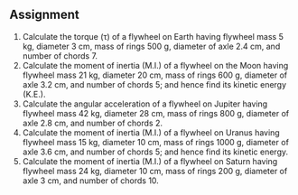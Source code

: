 ## Assignment


<ol>
  <li>Calculate the torque (τ) of a flywheel on Earth having flywheel mass 5 kg, diameter 3 cm, mass of rings 500 g, diameter of axle 2.4 cm, and number of chords 7.</li>

  <li>Calculate the moment of inertia (M.I.) of a flywheel on the Moon having flywheel mass 21 kg, diameter 20 cm, mass of rings 600 g, diameter of axle 3.2 cm, and number of chords 5; and hence find its kinetic energy (K.E.).</li>

  <li>Calculate the angular acceleration of a flywheel on Jupiter having flywheel mass 42 kg, diameter 28 cm, mass of rings 800 g, diameter of axle 2.8 cm, and number of chords 2.</li>

  <li>Calculate the moment of inertia (M.I.) of a flywheel on Uranus having flywheel mass 15 kg, diameter 10 cm, mass of rings 1000 g, diameter of axle 3.6 cm, and number of chords 5; and hence find its kinetic energy.</li>

  <li>Calculate the moment of inertia (M.I.) of a flywheel on Saturn having flywheel mass 24 kg, diameter 10 cm, mass of rings 200 g, diameter of axle 3 cm, and number of chords 10.</li>
</ol>


